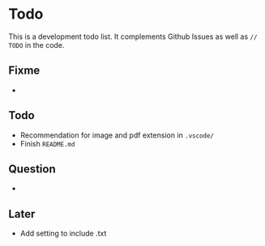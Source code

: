 # Todo

This is a development todo list. It complements Github Issues as well as `// TODO` in the code.

## Fixme

- 


## Todo

- Recommendation for image and pdf extension in `.vscode/`
- Finish `README.md`


## Question

- 


## Later

- Add setting to include .txt
